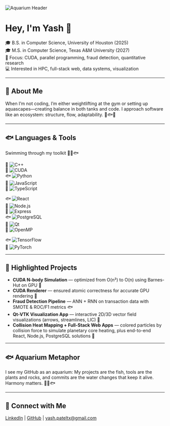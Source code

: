 ![Aquarium Header](https://pixabay.com/gifs/aquarium-fish-underwater-water-3534/)  

# Hey, I'm Yash 👋

🎓 B.S. in Computer Science, University of Houston (2025)  
🎓 M.S. in Computer Science, Texas A&M University (2027)  
🔬 Focus: CUDA, parallel programming, fraud detection, quantitative research  
💻 Interested in HPC, full-stack web, data systems, visualization  

---

## 🐠 About Me  
When I’m not coding, I’m either weightlifting at the gym or setting up aquascapes—creating balance in both tanks and code. I approach software like an ecosystem: structure, flow, adaptability. 🐡🐟🐠  

---

## 🐟 Languages & Tools  
Swimming through my toolkit 🐠🐡🐟  

🐡 ![C++](https://img.shields.io/badge/C++-00599C?style=for-the-badge&logo=c%2B%2B&logoColor=white)  
🐠 ![CUDA](https://img.shields.io/badge/CUDA-7610F2?style=for-the-badge&logo=nvidia&logoColor=white)  
🐟 ![Python](https://img.shields.io/badge/Python-3776AB?style=for-the-badge&logo=python&logoColor=white)  
🐡 ![JavaScript](https://img.shields.io/badge/JavaScript-F7DF1E?style=for-the-badge&logo=javascript&logoColor=black)  
🐠 ![TypeScript](https://img.shields.io/badge/TypeScript-3178C6?style=for-the-badge&logo=typescript&logoColor=white)  

🐟 ![React](https://img.shields.io/badge/React-61DAFB?style=for-the-badge&logo=react&logoColor=black)  
🐡 ![Node.js](https://img.shields.io/badge/Node.js-339933?style=for-the-badge&logo=node.js&logoColor=white)  
🐠 ![Express](https://img.shields.io/badge/Express-000000?style=for-the-badge&logo=express&logoColor=white)  
🐟 ![PostgreSQL](https://img.shields.io/badge/PostgreSQL-4169E1?style=for-the-badge&logo=postgresql&logoColor=white)  
🐡 ![Qt](https://img.shields.io/badge/Qt-41CD52?style=for-the-badge&logo=qt&logoColor=white)  
🐠 ![OpenMP](https://img.shields.io/badge/OpenMP-ED1C24?style=for-the-badge&logo=gnu&logoColor=white)  

🐟 ![TensorFlow](https://img.shields.io/badge/TensorFlow-FF6F00?style=for-the-badge&logo=tensorflow&logoColor=white)  
🐡 ![PyTorch](https://img.shields.io/badge/PyTorch-EE4C2C?style=for-the-badge&logo=pytorch&logoColor=white)  
  

---

## 🐠 Highlighted Projects  
- **CUDA N-body Simulation** — optimized from O(n²) to O(n) using Barnes-Hut on GPU 🐡  
- **CUDA Renderer** — ensured atomic correctness for accurate GPU rendering 🐠  
- **Fraud Detection Pipeline** — ANN + RNN on transaction data with SMOTE & ROC/F1 metrics 🐟  
- **Qt-VTK Visualization App** — interactive 2D/3D vector field visualizations (arrows, streamlines, LIC) 🐡  
- **Collision Heat Mapping + Full-Stack Web Apps** — colored particles by collision force to simulate planetary core heating, plus end-to-end React, Node.js, PostgreSQL solutions 🐠  

---

## 🐟 Aquarium Metaphor  
I see my GitHub as an aquarium: My projects are the fish, tools are the plants and rocks, and commits are the water changes that keep it alive. Harmony matters. 🐡🐠🐟  

---

## 🐠 Connect with Me  
[LinkedIn](https://www.linkedin.com/in/yashpatelll) | [GitHub](https://github.com/pebbleeee) | yash.pateltx@gmail.com
